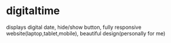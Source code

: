 # digitaltime
displays digital date, hide/show button, fully responsive website(laptop,tablet,mobile), beautiful design(personally for me)
